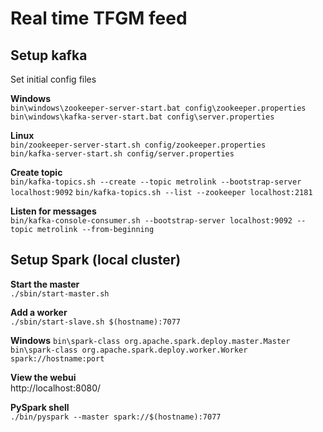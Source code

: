 # Real time TFGM feed

Setup kafka
-----------
Set initial config files

**Windows**  
`bin\windows\zookeeper-server-start.bat config\zookeeper.properties`  
`bin\windows\kafka-server-start.bat config\server.properties`  

**Linux**  
`bin/zookeeper-server-start.sh config/zookeeper.properties`  
`bin/kafka-server-start.sh config/server.properties`  

**Create topic**  
`bin/kafka-topics.sh --create --topic metrolink --bootstrap-server localhost:9092`
`bin/kafka-topics.sh --list --zookeeper localhost:2181`

**Listen for messages**  
`bin/kafka-console-consumer.sh --bootstrap-server localhost:9092 --topic metrolink --from-beginning`

Setup Spark (local cluster)
-------------------
**Start the master**  
`./sbin/start-master.sh`

**Add a worker**  
`./sbin/start-slave.sh $(hostname):7077`

**Windows**
`bin\spark-class org.apache.spark.deploy.master.Master`  
`bin\spark-class org.apache.spark.deploy.worker.Worker spark://hostname:port`

**View the webui**  
http://localhost:8080/ 

**PySpark shell**  
`./bin/pyspark --master spark://$(hostname):7077`
